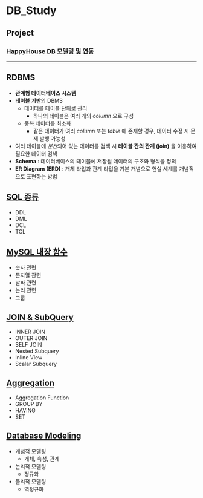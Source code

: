# DB_Study

## Project
### [HappyHouse DB 모델링 및 연동](https://github.com/ljiwoo59/HappyHouse_DB)

---

## RDBMS
* **관계형 데이터베이스 시스템**
* **테이블 기반**의 DBMS
  * 데이터를 테이블 단위로 관리
    * 하나의 테이블은 여러 개의 *column* 으로 구성
  * 중복 데이터를 최소화
    * 같은 데이터가 여러 *column* 또는 *table* 에 존재할 경우, 데이터 수정 시 문제 발생 가능성
* 여러 테이블에 *분산*되어 있는 데이터를 검색 시 **테이블 간의 관계 (join)** 을 이용하여 필요한 데이터 검색
* **Schema** : 데이터베이스의 테이블에 저장될 데이터의 구조와 형식을 정의
* **ER Diagram (ERD)** : 개체 타입과 관계 타입을 기본 개념으로 현실 세계를 개념적으로 표현하는 방법

## [SQL 종류](https://github.com/ljiwoo59/DB_Study/tree/master/SQL_Basics)
* DDL
* DML
* DCL
* TCL

## [MySQL 내장 함수](https://github.com/ljiwoo59/DB_Study/tree/master/MYSQL_Functions)
* 숫자 관련
* 문자열 관련
* 날짜 관련
* 논리 관련
* 그룹 

## [JOIN & SubQuery](https://github.com/ljiwoo59/DB_Study/tree/master/Join_SubQuery)
* INNER JOIN
* OUTER JOIN
* SELF JOIN
* Nested Subquery
* Inline View
* Scalar Subquery

## [Aggregation](https://github.com/ljiwoo59/DB_Study/tree/master/Aggregation)
* Aggregation Function
* GROUP BY
* HAVING
* SET

## [Database Modeling](https://github.com/ljiwoo59/DB_Study/tree/master/Modeling)
* 개념적 모델링
  * 개체, 속성, 관계
* 논리적 모델링
  * 정규화
* 물리적 모델링
  * 역정규화
